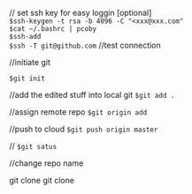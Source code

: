 // set ssh key for easy loggin [optional] <br>
`$ssh-keygen -t rsa -b 4096 -C "<xxx@xxx.com"` <br>
`$cat ~/.bashrc | pcoby` <br>
`$ssh-add` <br>
`$ssh -T git@github.com`  //test connection<br>


//initiate git

`$git init` <br>

//add the edited stuff into local git 
`$git add . `<br>

//assign remote repo
`$git origin add `<br>

//push to cloud
`$git push origin master` <br>


//
`$git satus`<br>


//change repo name

git clone 
git clone <url>
